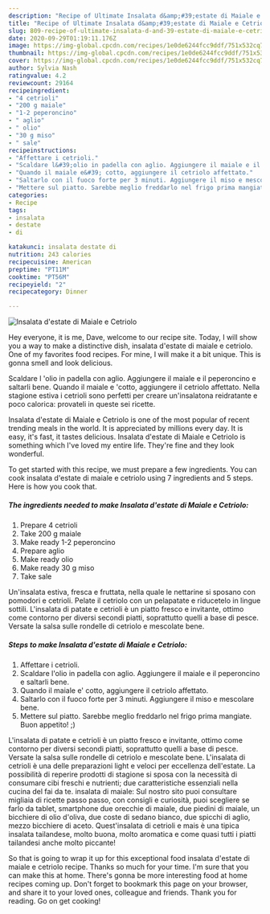 ```yaml
---
description: "Recipe of Ultimate Insalata d&amp;#39;estate di Maiale e Cetriolo"
title: "Recipe of Ultimate Insalata d&amp;#39;estate di Maiale e Cetriolo"
slug: 809-recipe-of-ultimate-insalata-d-and-39-estate-di-maiale-e-cetriolo
date: 2020-09-29T01:19:11.176Z
image: https://img-global.cpcdn.com/recipes/1e0de6244fcc9ddf/751x532cq70/insalata-destate-di-maiale-e-cetriolo-recipe-main-photo.jpg
thumbnail: https://img-global.cpcdn.com/recipes/1e0de6244fcc9ddf/751x532cq70/insalata-destate-di-maiale-e-cetriolo-recipe-main-photo.jpg
cover: https://img-global.cpcdn.com/recipes/1e0de6244fcc9ddf/751x532cq70/insalata-destate-di-maiale-e-cetriolo-recipe-main-photo.jpg
author: Sylvia Nash
ratingvalue: 4.2
reviewcount: 29164
recipeingredient:
- "4 cetrioli"
- "200 g maiale"
- "1-2 peperoncino"
- " aglio"
- " olio"
- "30 g miso"
- " sale"
recipeinstructions:
- "Affettare i cetrioli."
- "Scaldare l&#39;olio in padella con aglio. Aggiungere il maiale e il peperoncino e saltarli bene."
- "Quando il maiale e&#39; cotto, aggiungere il cetriolo affettato."
- "Saltarlo con il fuoco forte per 3 minuti. Aggiungere il miso e mescolare bene."
- "Mettere sul piatto. Sarebbe meglio freddarlo nel frigo prima mangiate. Buon appetito! ;)"
categories:
- Recipe
tags:
- insalata
- destate
- di

katakunci: insalata destate di 
nutrition: 243 calories
recipecuisine: American
preptime: "PT11M"
cooktime: "PT56M"
recipeyield: "2"
recipecategory: Dinner

---
```



![Insalata d&#39;estate di Maiale e Cetriolo](https://img-global.cpcdn.com/recipes/1e0de6244fcc9ddf/751x532cq70/insalata-destate-di-maiale-e-cetriolo-recipe-main-photo.jpg)

Hey everyone, it is me, Dave, welcome to our recipe site. Today, I will show you a way to make a distinctive dish, insalata d&#39;estate di maiale e cetriolo. One of my favorites food recipes. For mine, I will make it a bit unique. This is gonna smell and look delicious.

Scaldare l &#39;olio in padella con aglio. Aggiungere il maiale e il peperoncino e saltarli bene. Quando il maiale e &#39;cotto, aggiungere il cetriolo affettato. Nella stagione estiva i cetrioli sono perfetti per creare un&#39;insalatona reidratante e poco calorica: provateli in queste sei ricette.

Insalata d&#39;estate di Maiale e Cetriolo is one of the most popular of recent trending meals in the world. It is appreciated by millions every day. It is easy, it's fast, it tastes delicious. Insalata d&#39;estate di Maiale e Cetriolo is something which I've loved my entire life. They're fine and they look wonderful.


To get started with this recipe, we must prepare a few ingredients. You can cook insalata d&#39;estate di maiale e cetriolo using 7 ingredients and 5 steps. Here is how you cook that.

<!--inarticleads1-->

##### The ingredients needed to make Insalata d&#39;estate di Maiale e Cetriolo:

1. Prepare 4 cetrioli
1. Take 200 g maiale
1. Make ready 1-2 peperoncino
1. Prepare  aglio
1. Make ready  olio
1. Make ready 30 g miso
1. Take  sale


Un&#39;insalata estiva, fresca e fruttata, nella quale le nettarine si sposano con pomodori e cetrioli. Pelate il cetriolo con un pelapatate e riducetelo in lingue sottili. L&#39;insalata di patate e cetrioli è un piatto fresco e invitante, ottimo come contorno per diversi secondi piatti, soprattutto quelli a base di pesce. Versate la salsa sulle rondelle di cetriolo e mescolate bene. 

<!--inarticleads2-->

##### Steps to make Insalata d&#39;estate di Maiale e Cetriolo:

1. Affettare i cetrioli.
1. Scaldare l&#39;olio in padella con aglio. Aggiungere il maiale e il peperoncino e saltarli bene.
1. Quando il maiale e&#39; cotto, aggiungere il cetriolo affettato.
1. Saltarlo con il fuoco forte per 3 minuti. Aggiungere il miso e mescolare bene.
1. Mettere sul piatto. Sarebbe meglio freddarlo nel frigo prima mangiate. Buon appetito! ;)


L&#39;insalata di patate e cetrioli è un piatto fresco e invitante, ottimo come contorno per diversi secondi piatti, soprattutto quelli a base di pesce. Versate la salsa sulle rondelle di cetriolo e mescolate bene. L&#39;insalata di cetrioli è una delle preparazioni light e veloci per eccellenza dell&#39;estate. La possibilità di reperire prodotti di stagione si sposa con la necessità di consumare cibi freschi e nutrienti; due caratteristiche essenziali nella cucina del fai da te. insalata di maiale: Sul nostro sito puoi consultare migliaia di ricette passo passo, con consigli e curiosità, puoi scegliere se farlo da tablet, smartphone due orecchie di maiale, due piedini di maiale, un bicchiere di olio d&#39;oliva, due coste di sedano bianco, due spicchi di aglio, mezzo bicchiere di aceto. Quest&#39;insalata di cetrioli e mais è una tipica insalata tailandese, molto buona, molto aromatica e come quasi tutti i piatti tailandesi anche molto piccante! 

So that is going to wrap it up for this exceptional food insalata d&#39;estate di maiale e cetriolo recipe. Thanks so much for your time. I'm sure that you can make this at home. There's gonna be more interesting food at home recipes coming up. Don't forget to bookmark this page on your browser, and share it to your loved ones, colleague and friends. Thank you for reading. Go on get cooking!

